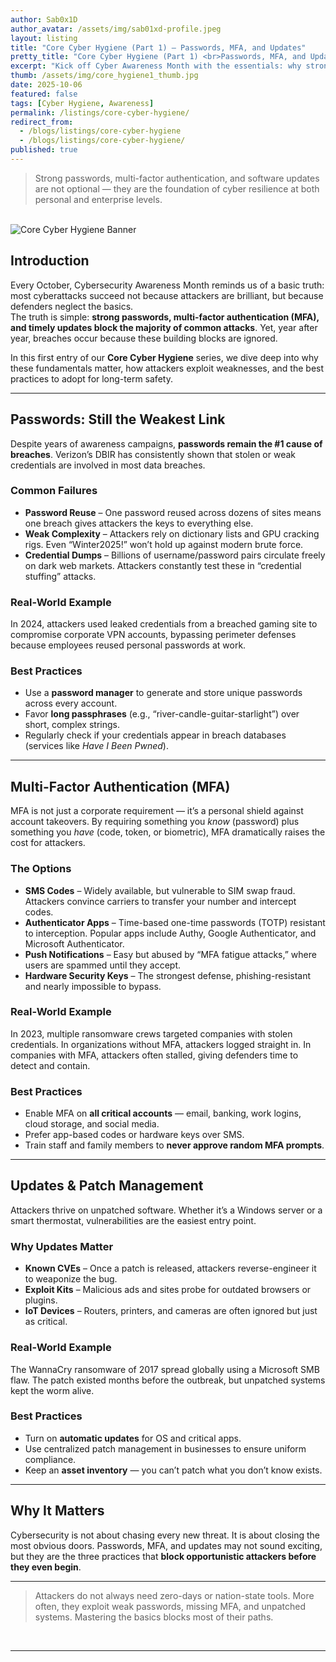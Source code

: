 ```yaml
---
author: Sab0x1D
author_avatar: /assets/img/sab01xd-profile.jpeg
layout: listing
title: "Core Cyber Hygiene (Part 1) — Passwords, MFA, and Updates"
pretty_title: "Core Cyber Hygiene (Part 1) <br>Passwords, MFA, and Updates"
excerpt: "Kick off Cyber Awareness Month with the essentials: why strong passwords, multi-factor authentication, and timely updates are the foundation of digital safety."
thumb: /assets/img/core_hygiene1_thumb.jpg
date: 2025-10-06
featured: false
tags: [Cyber Hygiene, Awareness]
permalink: /listings/core-cyber-hygiene/
redirect_from:
  - /blogs/listings/core-cyber-hygiene
  - /blogs/listings/core-cyber-hygiene/
published: true
---
```


<blockquote class="featured-quote">
Strong passwords, multi-factor authentication, and software updates are not optional — they are the foundation of cyber resilience at both personal and enterprise levels.
</blockquote>
<br>

<img src="{{ '/assets/img/banners/core_hygiene1_intro.png' | relative_url }}" alt="Core Cyber Hygiene Banner">

## Introduction

Every October, Cybersecurity Awareness Month reminds us of a basic truth: most cyberattacks succeed not because attackers are brilliant, but because defenders neglect the basics.  
The truth is simple: **strong passwords, multi-factor authentication (MFA), and timely updates block the majority of common attacks**. Yet, year after year, breaches occur because these building blocks are ignored.

In this first entry of our **Core Cyber Hygiene** series, we dive deep into why these fundamentals matter, how attackers exploit weaknesses, and the best practices to adopt for long-term safety.

---

## Passwords: Still the Weakest Link

Despite years of awareness campaigns, **passwords remain the #1 cause of breaches**. Verizon’s DBIR has consistently shown that stolen or weak credentials are involved in most data breaches.

### Common Failures
- **Password Reuse** – One password reused across dozens of sites means one breach gives attackers the keys to everything else.
- **Weak Complexity** – Attackers rely on dictionary lists and GPU cracking rigs. Even “Winter2025!” won’t hold up against modern brute force.
- **Credential Dumps** – Billions of username/password pairs circulate freely on dark web markets. Attackers constantly test these in “credential stuffing” attacks.

### Real-World Example
In 2024, attackers used leaked credentials from a breached gaming site to compromise corporate VPN accounts, bypassing perimeter defenses because employees reused personal passwords at work.

### Best Practices
- Use a **password manager** to generate and store unique passwords across every account.
- Favor **long passphrases** (e.g., “river-candle-guitar-starlight”) over short, complex strings.
- Regularly check if your credentials appear in breach databases (services like *Have I Been Pwned*).

---

## Multi-Factor Authentication (MFA)

MFA is not just a corporate requirement — it’s a personal shield against account takeovers. By requiring something you *know* (password) plus something you *have* (code, token, or biometric), MFA dramatically raises the cost for attackers.

### The Options
- **SMS Codes** – Widely available, but vulnerable to SIM swap fraud. Attackers convince carriers to transfer your number and intercept codes.
- **Authenticator Apps** – Time-based one-time passwords (TOTP) resistant to interception. Popular apps include Authy, Google Authenticator, and Microsoft Authenticator.
- **Push Notifications** – Easy but abused by “MFA fatigue attacks,” where users are spammed until they accept.
- **Hardware Security Keys** – The strongest defense, phishing-resistant and nearly impossible to bypass.

### Real-World Example
In 2023, multiple ransomware crews targeted companies with stolen credentials. In organizations without MFA, attackers logged straight in. In companies with MFA, attackers often stalled, giving defenders time to detect and contain.

### Best Practices
- Enable MFA on **all critical accounts** — email, banking, work logins, cloud storage, and social media.
- Prefer app-based codes or hardware keys over SMS.
- Train staff and family members to **never approve random MFA prompts**.

---

## Updates & Patch Management

Attackers thrive on unpatched software. Whether it’s a Windows server or a smart thermostat, vulnerabilities are the easiest entry point.

### Why Updates Matter
- **Known CVEs** – Once a patch is released, attackers reverse-engineer it to weaponize the bug.
- **Exploit Kits** – Malicious ads and sites probe for outdated browsers or plugins.
- **IoT Devices** – Routers, printers, and cameras are often ignored but just as critical.

### Real-World Example
The WannaCry ransomware of 2017 spread globally using a Microsoft SMB flaw. The patch existed months before the outbreak, but unpatched systems kept the worm alive.

### Best Practices
- Turn on **automatic updates** for OS and critical apps.
- Use centralized patch management in businesses to ensure uniform compliance.
- Keep an **asset inventory** — you can’t patch what you don’t know exists.

---

## Why It Matters

Cybersecurity is not about chasing every new threat. It is about closing the most obvious doors. Passwords, MFA, and updates may not sound exciting, but they are the three practices that **block opportunistic attackers before they even begin**.

---

<blockquote class="closing-quote">
Attackers do not always need zero-days or nation-state tools. More often, they exploit weak passwords, missing MFA, and unpatched systems. Mastering the basics blocks most of their paths.
</blockquote>
<br>

---
